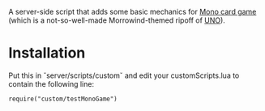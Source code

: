 A server-side script that adds some basic mechanics for [Mono card game](https://www.nexusmods.com/morrowind/mods/46777) (which is a not-so-well-made Morrowind-themed ripoff of [UNO](https://en.wikipedia.org/wiki/Uno_(card_game))).


# Installation
Put this in ˇserver/scripts/customˇ and edit your customScripts.lua to contain the following line:
```
require("custom/testMonoGame")
```
